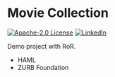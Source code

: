 # Movie Collection

[![Apache-2.0 License][license-shield]][license-url]
[![LinkedIn][linkedin-shield]][linkedin-url]

Demo project with RoR.

* HAML
* ZURB Foundation

[linkedin-shield]: https://img.shields.io/static/v1?label=LINKEDIN&message=BKB&color=<COLOR>
[linkedin-url]: https://www.linkedin.com/in/bariskbayram/
[license-shield]: https://img.shields.io/static/v1?label=LICENCE&message=Apache-2.0&color=<COLOR>
[license-url]: https://github.com/bariskbayram/doggl_time_logger/blob/master/LICENSE
[notes-shield]: https://img.shields.io/static/v1?label=INFO&message=NOTES&color=<COLOR>
[notes-url]: https://github.com/bariskbayram/spring-movie-collection/blob/master/project-notes.adoc
